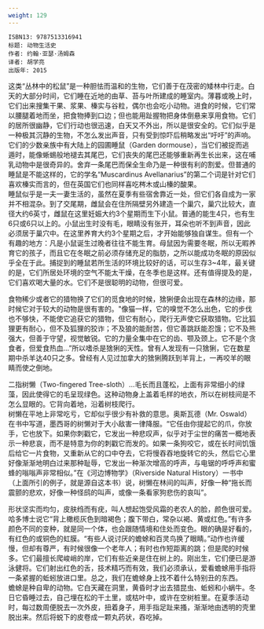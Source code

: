 ```yaml
---
weight: 129
---
```


```
ISBN13: 9787513316941
标题: 动物生活史
作者: 约翰·亚瑟·汤姆森
译者: 胡学亮
出版年: 2015
```

这类“丛林中的松鼠”是一种胆怯而温和的生物，它们善于在茂密的矮林中行走。白天的大部分时间，它们睡在近地的由草、苔与叶所建成的睡室内。薄暮或晚上时，它们出来搜集干果、浆果、榛实与谷粒，偶尔也会吃小动物。进食的时候，它们常以腰腿着地而坐，把食物捧到口边；但也能用趾握物把身体倒悬来享用食物。它们的居所很幽静，它们行动也很迅速，白天又不外出，所以是很安全的。它们似乎是一种极其沉静的生物，不怎么发出声音，只有受到惊吓后稍略发出“吁吁”的声响。它们的少数亲族中有大陆上的园圃睡鼠（Garden
dormouse），当它们被捉而逃遁时，能像蜥蜴般地褪去其尾巴，它们丧失的尾巴还能够重新再生长出来，这在哺乳动物中是很奇异的。舍弃一条尾巴而保全生命乃是一种很有利的割爱。但普通的睡鼠是不能这样的，它的学名“Muscardinus
Avellanarius”的第二个词是针对它们喜欢榛实而言的，但在英国它们也同样喜吃梣木或山榛的酸果。  
睡鼠似乎是一夫一妻生活的，虽然在夏季有些宿舍靠近一处，但它们各自成为一家并不相混杂。到了交尾期，雌鼠会在住所隔壁另外建造一个巢穴，巢穴比较大，直径大约6英寸，雌鼠在这里妊娠大约3个星期而生下小鼠。普通的能生4只，也有生6只或6只以上的。小鼠出生时没有毛，眼睛没有张开，耳朵也听不到声音，因此必须居于巢穴中。在这里养育大约3个星期之后，才开始能够独自谋生。但有一个有趣的地方：凡是小鼠诞生过晚者往往不能生育。母鼠因为需要冬眠，所以无暇养育它的孩子，而且它在冬眠之前必须存储充足的脂肪，之所以能成功冬眠的原因似乎全在于此。捕捉到的睡鼠若所生活的环境比较好的话，可以生存3~4年，最关键的是，它们所居处环境的空气不能太干燥，在冬季也是这样。还有值得提及的是，它们喜欢喝大量的水。它们不是很聪明的动物，但很可爱。

食物稀少或者它的猎物换了它们的觅食地的时候，猞猁便会出现在森林的边缘，那时候它对于较大的动物是很有害的。"像猫一样，它的嗅觉不怎么出色，它的步伐也不够快，不能使它追获它的猎物，但它有耐心，爬行无声使它获取猎物。它比狐狸更有耐心，但不及狐狸的狡诈；不及狼的能耐苦，但它善跳跃能忍饿；它不及熊强大，但善于守望，视觉敏锐。它的力量全集中在它的齿、颚及颈上。它不是个贪食者，但爱食热血…”所以嗜杀是猞猁的天性。曾有人发现有一只猞猁，它在数星期中杀羊达40只之多。曾经有人见过加拿大的猞猁腾跃到羊背上，一再咬羊的眼睛而使之倒地。

二指树懒（Two-fingered Tree-sloth）…毛长而且蓬松，上面有非常细小的绿藻，因此使得它的毛呈现绿色。这种动物身上盖着毛样的地衣，所以在树枝间是不怎么显眼的。它背向着地，沿着树枝爬行。  
树懒在平地上非常吃亏，它却似乎很少有补救的意思。奥斯瓦德（Mr. Oswald）在书中写道，墨西哥的树懒对于大小敌害一律降服。“它任由你提起它的爪，你放手，它也放下。如果你刺戳它，它发出一种悲叹声，似乎对于尘世的痛苦一概地表示一种悲哀，而不是特意为你的刺戳它而发的。如果一条狗咬它，或在长时间饥饿后给它一片食物，又重新从它的口中夺去，它将慢吞吞地旋转它的头，然后它心里好像渐渐地明白过来那种耻辱，它发出一种渐次增高的呼声，与电锯的呼呼声和蜜蜂的嗡嗡声非常相似。”在《河边博物学》（Riverside Natural History）一书中（上面所引的例子，就是源自这本书）说，树懒在林间的叫声，好像一种“拖长而震颤的悲欢，好像一种怪鸱的叫声，或像一条看家狗悲伤的哀叫”。

形状坚实而均匀，皮肤绉而有疣，叫人想起饱受风霜的老农人的脸，颜色很可爱。哈多博士说它“背上橄榄灰色到暗褐色；腹下带白，常杂以褐、黄或红色。”有许多颜色不同的变种，就是同一个体，也会跟随情境和住处而变色。眼的确是好看的，有红色的或铜色的虹膜。“有些人说讨厌的蟾蜍和百灵鸟换了眼睛。”动作也许缓慢，但却有尊严，有时候很像一个老年人；有时也作短距离的跳；但是爬的时候多。它们最擅长爬峻峭的岸，它们有些近亲是住在树上的。刚出生，它们便已是游泳健将。它们射出红色的舌，技术精巧而有效，我们必须承认，爱看蟾蜍用手指将一条紧握的蚯蚓放进口里。总之，我们在蟾蜍身上找不着什么特别丑的东西。  
蟾蜍是种自卑的动物。它白天藏在洞里，黄昏时才出去猎昆虫、蚯蚓和小蜗牛。冬日它昏睡过去，自己埋在松的干土里，或枯叶中，或许在空树桩里。在夏季活动时，每过数周便脱去一次外皮，扭着身子，用手指足趾来搔，渐渐地由透明的壳里脱出来。然后将蜕下的皮卷成一颗丸药状，吞吃掉。